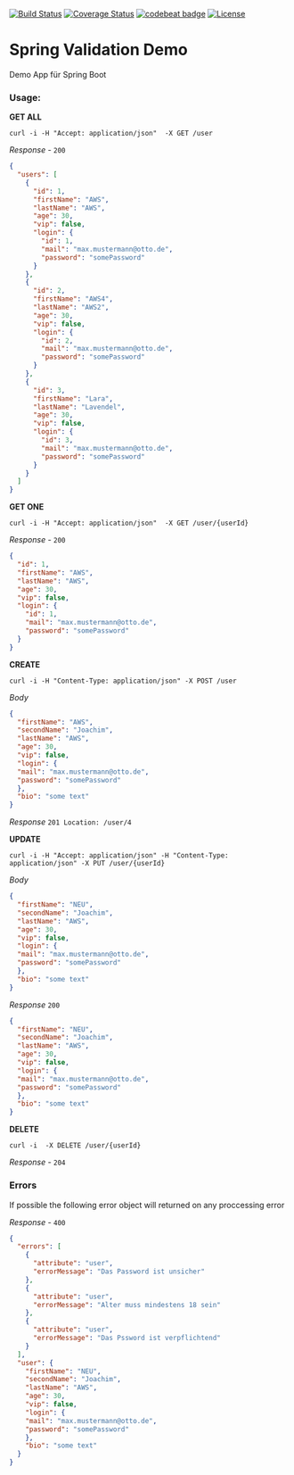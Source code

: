 [![Build Status](https://travis-ci.org/Magystius/spring-val-demo.svg?branch=master)](https://travis-ci.org/Magystius/spring-val-demo)
[![Coverage Status](https://coveralls.io/repos/github/Magystius/spring-val-demo/badge.svg?branch=master)](https://coveralls.io/github/Magystius/spring-val-demo?branch=master)
[![codebeat badge](https://codebeat.co/badges/95aead95-65be-4bc4-874c-3faf22c04fbb)](https://codebeat.co/projects/github-com-magystius-spring-val-demo-master)
[![License](https://img.shields.io/github/license/magystius/spring-val-demo.svg)](https://github.com/magystius/spring-val-demo/blob/master/LICENSE.md)

# Spring Validation Demo

Demo App für Spring Boot

### Usage:

**GET ALL**
````
curl -i -H "Accept: application/json"  -X GET /user
````
_Response_ - `200`
````json
{
  "users": [
    {
      "id": 1,
      "firstName": "AWS",
      "lastName": "AWS",
      "age": 30,
      "vip": false,
      "login": {
        "id": 1,
        "mail": "max.mustermann@otto.de",
        "password": "somePassword"
      }
    },
    {
      "id": 2,
      "firstName": "AWS4",
      "lastName": "AWS2",
      "age": 30,
      "vip": false,
      "login": {
        "id": 2,
        "mail": "max.mustermann@otto.de",
        "password": "somePassword"
      }
    },
    {
      "id": 3,
      "firstName": "Lara",
      "lastName": "Lavendel",
      "age": 30,
      "vip": false,
      "login": {
        "id": 3,
        "mail": "max.mustermann@otto.de",
        "password": "somePassword"
      }
    }
  ]
}
````

**GET ONE**
````
curl -i -H "Accept: application/json"  -X GET /user/{userId}
````
_Response_ - `200`
````json
{
  "id": 1,
  "firstName": "AWS",
  "lastName": "AWS",
  "age": 30,
  "vip": false,
  "login": {
    "id": 1,
    "mail": "max.mustermann@otto.de",
    "password": "somePassword"
  }
}
````

**CREATE**
````
curl -i -H "Content-Type: application/json" -X POST /user
````
_Body_
````json
{
  "firstName": "AWS",
  "secondName": "Joachim",
  "lastName": "AWS",
  "age": 30,
  "vip": false,
  "login": {
  "mail": "max.mustermann@otto.de",
  "password": "somePassword"
  },
  "bio": "some text"
}
````
_Response_ `201 Location: /user/4`

**UPDATE**
````
curl -i -H "Accept: application/json" -H "Content-Type: application/json" -X PUT /user/{userId}
````
_Body_
````json
{
  "firstName": "NEU",
  "secondName": "Joachim",
  "lastName": "AWS",
  "age": 30,
  "vip": false,
  "login": {
  "mail": "max.mustermann@otto.de",
  "password": "somePassword"
  },
  "bio": "some text"
}
````
_Response_ `200`
````json
{
  "firstName": "NEU",
  "secondName": "Joachim",
  "lastName": "AWS",
  "age": 30,
  "vip": false,
  "login": {
  "mail": "max.mustermann@otto.de",
  "password": "somePassword"
  },
  "bio": "some text"
}
````
**DELETE**
````
curl -i  -X DELETE /user/{userId}
````
_Response_ - `204`

### Errors
If possible the following error object will returned on any proccessing error

_Response_ - `400`
````json
{
  "errors": [
    {
      "attribute": "user",
      "errorMessage": "Das Password ist unsicher"
    },
    {
      "attribute": "user",
      "errorMessage": "Alter muss mindestens 18 sein"
    },
    {
      "attribute": "user",
      "errorMessage": "Das Pssword ist verpflichtend"
    }
  ],
  "user": {
    "firstName": "NEU",
    "secondName": "Joachim",
    "lastName": "AWS",
    "age": 30,
    "vip": false,
    "login": {
    "mail": "max.mustermann@otto.de",
    "password": "somePassword"
    },
    "bio": "some text"
  }
}
````